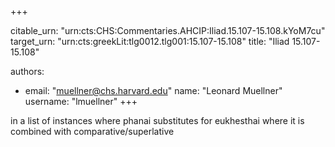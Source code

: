 +++


citable_urn: "urn:cts:CHS:Commentaries.AHCIP:Iliad.15.107-15.108.kYoM7cu"
target_urn: "urn:cts:greekLit:tlg0012.tlg001:15.107-15.108"
title: "Iliad 15.107-15.108"

authors:
- email: "muellner@chs.harvard.edu"
  name: "Leonard Muellner"
  username: "lmuellner"
+++

<p>in a list of instances where phanai substitutes for eukhesthai where it is combined with comparative/superlative</p>